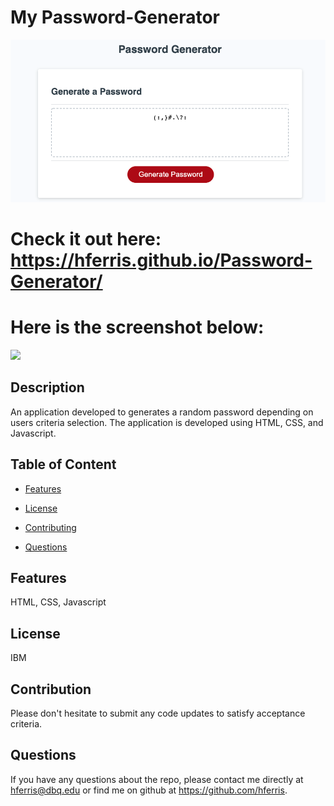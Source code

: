 # My Password-Generator 
![Alt text](./assets/imgs/screen-shot.png?raw=true "Screenshot")
# Check it out here: https://hferris.github.io/Password-Generator/
# Here is the screenshot below: 

<img src="https://img.shields.io/badge/License-IPL%201.0-blue.svg"></img>

## Description
 An application developed to generates a random password depending on users criteria selection. The application is developed using HTML, CSS, and Javascript. 

## Table of Content

* [Features](#features)

* [License​](#license)

* [Contributing​](#contribution)

* [Questions](#questions)

## Features
HTML, CSS, Javascript

## License
IBM

## Contribution
Please don't hesitate to submit any code updates to satisfy acceptance criteria.

## Questions
 If you have any questions about the repo, please contact me directly at hferris@dbq.edu or find me on github at https://github.com/hferris.
